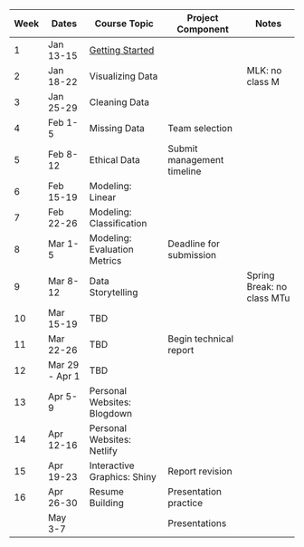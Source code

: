 | Week |Dates | Course Topic | Project Component | Notes |
|------|-----|------|------|------|
|1| Jan 13-15| [Getting Started](/getting-started/) | | |
|2| Jan 18-22 | Visualizing Data | | MLK: no class M |
|3| Jan 25-29 | Cleaning Data | | |
|4| Feb 1-5 | Missing Data | Team selection |  |
|5| Feb 8-12 | Ethical Data | Submit management timeline |  |
|6| Feb 15-19 | Modeling: Linear |  | |
|7| Feb 22-26 | Modeling: Classification | ||
|8| Mar 1-5 | Modeling: Evaluation Metrics | Deadline for submission | |
|9| Mar 8-12 | Data Storytelling| | Spring Break: no class MTu |
|10| Mar 15-19 | TBD | ||
|11| Mar 22-26 | TBD | Begin technical report ||
|12| Mar 29 - Apr 1 | TBD |  ||
|13| Apr 5-9 | Personal Websites: Blogdown |  ||
|14| Apr 12-16 | Personal Websites: Netlify | ||
|15| Apr 19-23 | Interactive Graphics: Shiny | Report revision ||
|16| Apr 26-30 | Resume Building | Presentation practice ||
|| May 3-7 |  | Presentations | | 